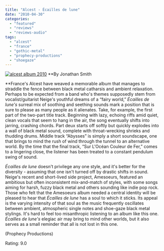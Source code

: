 ```yaml
---
title: "Alcest - Écailles de lune"
date: "2010-04-30"
categories: 
  - "featured"
  - "reviews"
  - "reviews-audio"
tags: 
  - "alcest"
  - "france"
  - "gothic-metal"
  - "prophecy-productions"
  - "shoegaze"
---
```


[![alcest album 2010](http://www.hellbound.ca/wp-content/uploads/2010/04/alcest-album-2010.jpg "alcest album 2010")](http://www.hellbound.ca/wp-content/uploads/2010/04/alcest-album-2010.jpg) **By Jonathan Smith

**France's Alcest have weaved a memorable album that manages to straddle the fence between black metal catharsis and ambient relaxation. Perhaps to be expected from a band who's themes supposedly stem from vocalist/guitarist Neige's youthful dreams of a “fairy world,” _Écailles de lune's_ surreal mix of soothing and seething sounds mark a position that is sure to please as many people as it alienates. Take, for example, the first part of the two-part title track. Beginning with lazy, echoing riffs amid quiet, clean vocals that seem to hang in the air, the song eventually shifts into jarring, crashing chords. Part deux starts off softly but quickly explodes into a wall of black metal sound, complete with throat-wrecking shrieks and thudding drums. Middle track “Abysses” is simply a short soundscape, one that brings to mind the rush of wind through the tunnel to an alternative world. By the time that the final track, “Sur L'Océan Couleur de Fer,” comes to a lingering close, the listener has been treated to a constant pendulum swing of sound.

_Écailles de lune_ doesn't privilege any one style, and it's better for the diversity - assuming that one isn't turned off by drastic shifts in sound. Neige's recent and short-lived side project, Amesoeurs, featured an ambitious but often inconsistent mix-and-match of styles, with some songs aiming for harsh, fuzzy black metal and others sounding like indie pop rock. Those who felt that the Amesoeurs album needed a central identity will be pleased to hear that _Écailles de lune_ has a soul to which it sticks. Its appeal is the varying intensity of that soul as the music frequently oscillates between ambient, atmospheric single notes and shoe-gaze black metal stylings. It's hard to feel too misanthropic listening to an album like this one. _Écailles de lune's_ elegiac air may bring to mind other worlds, but it also serves as a small reminder that all is not lost in this one.

(Prophecy Productions)

Rating: 9.0

